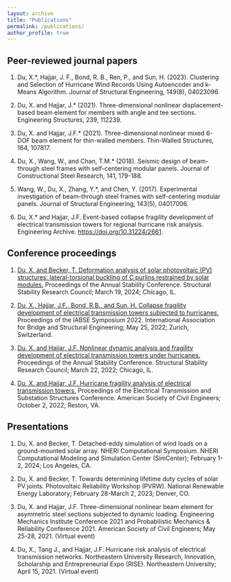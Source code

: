 ```yaml
---
layout: archive
title: "Publications"
permalink: /publications/
author_profile: true
---
```


## Peer-reviewed journal papers
1. Du, X.*, Hajjar, J. F., Bond, R. B., Ren, P., and Sun, H. (2023). Clustering and Selection of Hurricane Wind Records Using Autoencoder and k-Means Algorithm. Journal of Structural Engineering, 149(8), 04023096.

2. Du, X. and Hajjar, J.* (2021). Three-dimensional nonlinear displacement-based beam element for members with angle and tee sections. Engineering Structures, 239, 112239.

3. Du, X. and Hajjar, J.F.* (2021). Three-dimensional nonlinear mixed 6-DOF beam element for thin-walled members. Thin-Walled Structures, 164, 107817.

4. Du, X., Wang, W., and Chan, T.M.* (2018). Seismic design of beam-through steel frames with self-centering modular panels. Journal of Constructional Steel Research, 141, 179-188.

5. Wang, W., Du, X., Zhang, Y.*, and Chen, Y. (2017). Experimental investigation of beam-through steel frames with self-centering modular panels. Journal of Structural Engineering, 143(5), 04017006.

6. Du, X.* and Hajjar, J.F. Event-based collapse fragility development of electrical transmission towers for
regional hurricane risk analysis. Engineering Archive. https://doi.org/10.31224/2661.

## Conference proceedings
1. [Du, X. and Becker, T. Deformation analysis of solar photovoltaic (PV) structures: lateral-torsional buckling of C purlins restrained by solar modules.](https://aisc.s3-us-east-2.amazonaws.com/SSRC/2024/Du_et_al_SSRC_2024.pdf) Proceedings of the Annual Stability Conference. Structural Stability Research Council; March 19, 2024; Chicago, IL.

2. [Du, X., Hajjar, J.F., Bond, R.B., and Sun, H. Collapse fragility development of electrical transmission
towers subjected to hurricanes.](https://structurae.net/en/literature/conference-paper/collapse-fragility-development-of-electrical-transmission-towers-subjected-to-hurricanes) Proceedings of the IABSE Symposium 2022. International Association for Bridge and Structural Engineering; May 25, 2022; Zurich, Switzerland.

3. [Du, X. and Hajjar, J.F. Nonlinear dynamic analysis and fragility development of electrical transmission towers under hurricanes.](https://cloud.aisc.org/SSRC/2022/Du_et_al_SSRC_2022.pdf) Proceedings of the Annual Stability Conference. Structural Stability Research Council; March 22, 2022; Chicago, IL.

4. [Du, X. and Hajjar, J.F. Hurricane fragility analysis of electrical transmission towers.](https://ascelibrary.org/doi/abs/10.1061/9780784484463.030) Proceedings of the Electrical Transmission and Substation Structures Conference. American Society of Civil Engineers; October 2, 2022; Reston, VA.

## Presentations
1. Du, X. and Becker, T. Detached-eddy simulation of wind loads on a ground-mounted solar array. NHERI Computational Symposium. NHERI Computational Modeling and Simulation Center (SimCenter); February 1-2, 2024; Los Angeles, CA.

2. Du, X. and Becker, T. Towards determining lifetime duty cycles of solar PV joints. Photovoltaic Reliability Workshop (PVRW). National Renewable Energy Laboratory; February 28-March 2, 2023; Denver, CO.

3. Du, X. and Hajjar, J.F. Three-dimensional nonlinear beam element for asymmetric steel sections subjected to dynamic loading. Engineering Mechanics Institute Conference 2021 and Probabilistic Mechanics & Reliability Conference 2021. American Society of Civil Engineers; May 25-28, 2021. (Virtual event)

4. Du, X., Tang J., and Hajjar, J.F. Hurricane risk analysis of electrical transmission networks. Northeastern University Research, Innovation, Scholarship and Entrepreneurial Expo (RISE). Northeastern University; April 15, 2021. (Virtual event)